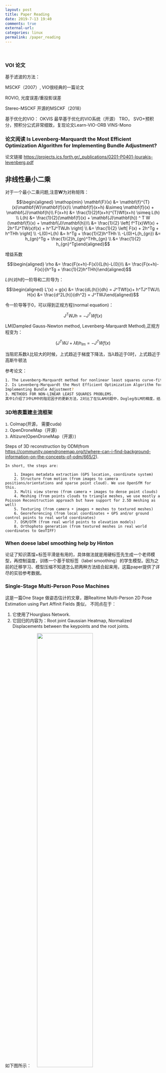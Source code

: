 ```yaml
---
layout: post
title: Paper Reading
date: 2019-7-13 19:40
comments: true 
external-url:
categories: linux
permalink: /paper_reading
---
```

<br>

### VOI 论文 

基于滤波的方法：

MSCKF（2007）, VIO很经典的一篇论文

ROVIO, 光度误差/重投影误差

Stereo-MSCKF 开源的MSCKF（2018）

基于优化的VIO：
OKVIS 最早基于优化的VIO系统（开源）
TRO， SVO+预积分，预积分公式非常细致，复现论文Learn-VIO-ORB
VINS-Mono


### 论文阅读 Is Levenberg-Marquardt the Most Efficient Optimization Algorithm for Implementing Bundle Adjustment? 

论文链接 <https://projects.ics.forth.gr/_publications/0201-P0401-lourakis-levenberg.pdf>


非线性最小二乘
--------------

对于一个最小二乘问题,注意$\mathbf{W}$为对称矩阵： 

$$\begin{aligned}
    \mathop{min} \mathbf{F}(x) &= \mathbf{f}^{T}(x)\mathbf{W}\mathbf{f}(x)\\
    \mathbf{f}(x+h) &\simeq \mathbf{f}(x) + \mathbf{J}\mathbf{h}\\
    F(x+h) &= \frac{1}{2}f(x+h)^{T}Wf(x+h) \simeq L(h) \\
    L(h) &= \frac{1}{2}(\mathbf{f}(x) + \mathbf{J}\mathbf{h}) ^ T W (\mathbf{f}(x) + \mathbf{J}\mathbf{h})\\     &= \frac{1}{2} \left[  f^T(x)Wf(x)  + 2h^TJ^TW(x)f(x) + h^TJ^TWJh  \right] \\
     &= \frac{1}{2} \left[  F(x)  + 2h^Tg + h^THh  \right] \\
     -L(0)+L(h) &= h^Tg + \frac{1}{2}h^THh \\
     -L(0)+L(h_{gn}) &= h_{gn}^Tg + \frac{1}{2}h_{gn}^THh_{gn} \\
                    &= \frac{1}{2} h_{gn}^Tg\end{aligned}$$

增益系数 

$$\begin{aligned}
    \rho &= \frac{F(x+h)-F(x)}{L(h)-L(0)}\\
        &= \frac{F(x+h)-F(x)}{h^Tg + \frac{1}{2}h^THh}\end{aligned}$$

$L(h)$对$h$的一阶导和二阶导为： 

$$\begin{aligned}
    L'(x) = g(x) &= \frac{dL(h)}{dh} = J^TWf(x)+ h^TJ^TWJ\\
    H(x) &= \frac{d^2L(h)}{dh^2} = J^TWJ\end{aligned}$$

令一阶导等于0，可以得到正规方程(normal equation)： 

$$J^TWJh = -J^TWf(x)$$

LM(Dampled Gauss-Newton method, Levenberg-Marquardt Method),正规方程变为： 

$$(J^TWJ + \lambda \mathbf{I})h_{lm} = -J^TWf(x)$$

当阻尼系数$\lambda$比较大的时候，上式趋近于梯度下降法，当$\lambda$趋近于0时，上式趋近于高斯牛顿法

参考论文：

```bash
1. The Levenberg-Marquardt method for nonlinear least squares curve-fitting problems
2. Is Levenberg-Marquardt the Most Efficient Optimization Algorithm for
Implementing Bundle Adjustment?
3. METHODS FOR NON-LINEAR LEAST SQUARES PROBLEMS.
其中1介绍了3中LM中的阻尼因子的更新方法，2对比了在SLAM问题中，Dogleg与LM的精度，结果Dogleg稍好于LM，3详细介绍了Dogleg与LM算法。
```

### 3D地表重建主流框架
`1`. Colmap(开源， 需要cuda)<br>
`2`. OpenDroneMap（开源）<br>
`3`. Altizure(OpenDroneMap（开源）)

Steps of 3D reconstruction by ODM(from <https://community.opendronemap.org/t/where-can-i-find-background-information-on-the-concepts-of-odm/665/2>).

```
In short, the steps are:

    1. Images metadata extraction (GPS location, coordinate system)
    2. Structure from motion (from images to camera positions/orientations and sparse point cloud). We use OpenSfM for this.
    3. Multi view stereo (from camera + images to dense point clouds)
    4. Meshing (from points clouds to triangle meshes, we use mostly a Poisson Reconstruction approach but have support for 2.5D meshing as well)
    5. Texturing (from camera + images + meshes to textured meshes)
    6. Georeferencing (from local coordinates + GPS and/or ground control points to real world coordinates)
    7. DSM/DTM (from real world points to elevation models)
    8. Orthophoto generation (from textured meshes in real world coordinates to GeoTIFF)
```

### When doese label smoothing help by Hinton
论证了知识蒸馏+标签平滑是有用的，具体做法就是用硬标签先生成一个老师模型，再控制温度，训练一个基于软标签（label smoothing）的学生模型。因为之前的迁移学习、模型压缩不知道怎么把两种方法结合起来用，这篇paper提供了详尽的实验参考数据。


### Single-Stage Multi-Person Pose Machines
这是一篇One Stage 做姿态估计的文章，跟Realtime Multi-Person 2D Pose Estimation using Part Affinit Fields 类似， 不同点在于：
1. 它使用了Hourglass Network.
2. 它回归的内容为：Root joint Gaussian Heatmap, Normalized Displacements between the keypoints and the root joints.

如下图所示：
<img src="{{ site.github_cdn_prefix }}/screenshots/2020-02-13-17-55-48.png" class="img-ressponssive" style="width: 60%;margin-left: 3%">


对于第一个Target，就是普通的高斯Heatmap，这与大家回归普通关键点的方法一致。

对于第二个Target, 对于SMP， 是对图中的每个Person，先找到其Root Joints, 然后在Root Joints的范围是到当前点目标关键点的差，其他地方用mask不计算loss(这一点不确定)。HSMP类似。

然后就是实验结果：

<img src="{{ site.github_cdn_prefix }}/screenshots/2020-02-13-17-29-50.png" class="img-ressponssive" style="width: 60%;margin-left: 3%">

这个实验结果本身存疑，其中的时间是58ms，这大概是Hourglass单次前传的时间，其中的PAF单次前传的时间大概在40ms+, mAP也在40+，但是这个Paper报告的PAF的是多尺度前传的时间（明显这样对比是不公平的）




